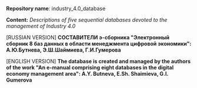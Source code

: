 **Repository name**: industry_4.0_database

**Content:** *Descriptions of five sequential databases devoted to the management of Industry 4.0*

[RUSSIAN VERSION]
**СОСТАВИТЕЛИ э-сборника "Электронный сборник 8 баз данных в области менеджмента цифровой экономики": А.Ю.Бутнева, Э.Ш.Шаймиева, Г.И.Гумерова**


[ENGLISH VERSION]
**The database is created and managed by the authors of the work "An e-manual comprising eight databases in the digital economy management area": A.Y. Butneva, E.Sh. Shaimieva, G.I. Gumerova**
